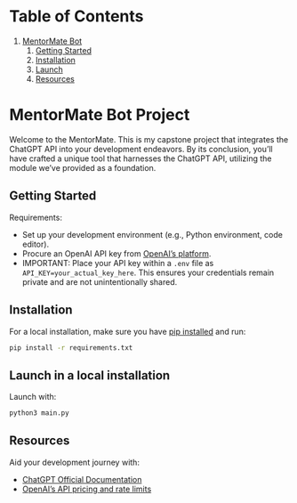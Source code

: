 
# Table of Contents

1.  [MentorMate Bot](#org544b433)
    1.  [Getting Started](#orgcbe7844)
    2.  [Installation](#org9c4e782)
    3.  [Launch](#org6f6550d)
    4.  [Resources](#orgf8323f5)



<a id="org544b433"></a>

# MentorMate Bot Project

Welcome to the MentorMate. This is my capstone project that integrates the ChatGPT API into your development endeavors. By its conclusion, you&rsquo;ll have crafted a unique tool that harnesses the ChatGPT API, utilizing the module we&rsquo;ve provided as a foundation.


<a id="orgcbe7844"></a>

## Getting Started

Requirements:

-   Set up your development environment (e.g., Python environment, code editor).
-   Procure an OpenAI API key from [OpenAI&rsquo;s platform](https://www.openai.com/).
-   IMPORTANT: Place your API key within a `.env` file as `API_KEY=your_actual_key_here`. This ensures your credentials remain private and are not unintentionally shared.


<a id="org9c4e782"></a>

## Installation

For a local installation, make sure you have
[pip installed](https://pip.readthedocs.io/en/stable/installing/) and run:

```bash
pip install -r requirements.txt
```

<a id="org6f6550d"></a>

## Launch in a local installation

Launch with:

```bash
python3 main.py
```


<a id="orgf8323f5"></a>

## Resources

Aid your development journey with:

-   [ChatGPT Official Documentation](https://beta.openai.com/docs/)
-   [OpenAI&rsquo;s API pricing and rate limits](https://openai.com/pricing)